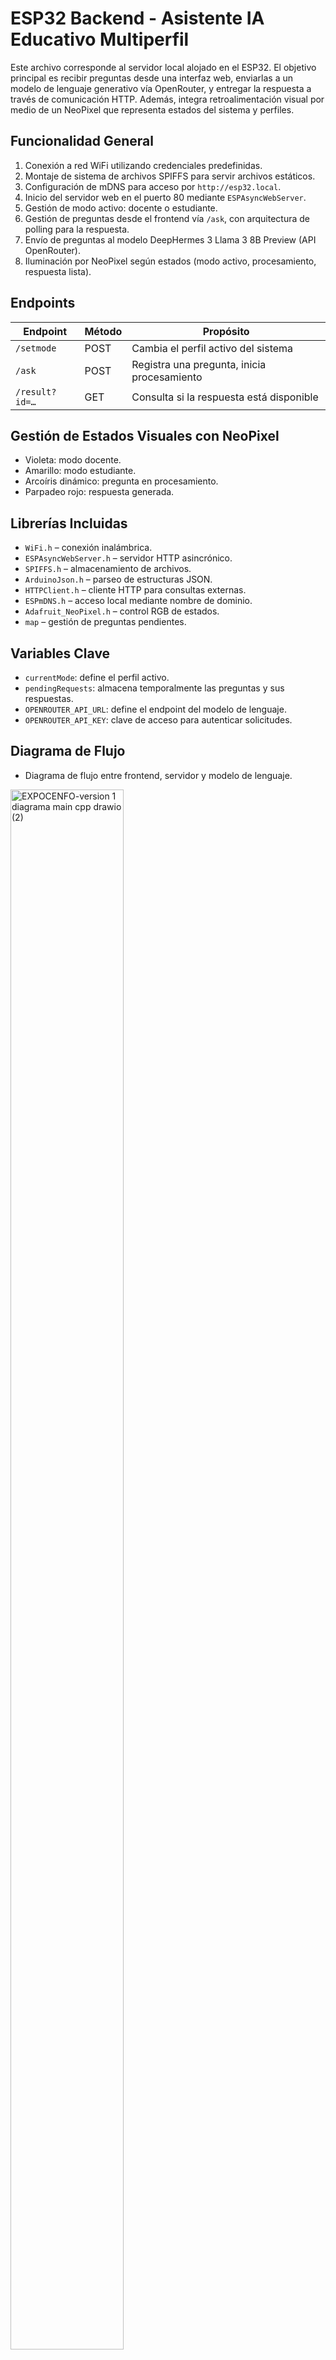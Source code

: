 # ESP32 Backend - Asistente IA Educativo Multiperfil

Este archivo corresponde al servidor local alojado en el ESP32. El objetivo principal es recibir preguntas desde una interfaz web, enviarlas a un modelo de lenguaje generativo vía OpenRouter, y entregar la respuesta a través de comunicación HTTP. Además, integra retroalimentación visual por medio de un NeoPixel que representa estados del sistema y perfiles.

## Funcionalidad General

1. Conexión a red WiFi utilizando credenciales predefinidas.
2. Montaje de sistema de archivos SPIFFS para servir archivos estáticos.
3. Configuración de mDNS para acceso por `http://esp32.local`.
4. Inicio del servidor web en el puerto 80 mediante `ESPAsyncWebServer`.
5. Gestión de modo activo: docente o estudiante.
6. Gestión de preguntas desde el frontend vía `/ask`, con arquitectura de polling para la respuesta.
7. Envío de preguntas al modelo DeepHermes 3 Llama 3 8B Preview (API OpenRouter).
8. Iluminación por NeoPixel según estados (modo activo, procesamiento, respuesta lista).

## Endpoints

| Endpoint       | Método | Propósito                                  |
|----------------|--------|---------------------------------------------|
| `/setmode`     | POST   | Cambia el perfil activo del sistema         |
| `/ask`         | POST   | Registra una pregunta, inicia procesamiento |
| `/result?id=…` | GET    | Consulta si la respuesta está disponible    |

## Gestión de Estados Visuales con NeoPixel

- Violeta: modo docente.
- Amarillo: modo estudiante.
- Arcoíris dinámico: pregunta en procesamiento.
- Parpadeo rojo: respuesta generada.

## Librerías Incluidas

- `WiFi.h` – conexión inalámbrica.
- `ESPAsyncWebServer.h` – servidor HTTP asincrónico.
- `SPIFFS.h` – almacenamiento de archivos.
- `ArduinoJson.h` – parseo de estructuras JSON.
- `HTTPClient.h` – cliente HTTP para consultas externas.
- `ESPmDNS.h` – acceso local mediante nombre de dominio.
- `Adafruit_NeoPixel.h` – control RGB de estados.
- `map` – gestión de preguntas pendientes.

## Variables Clave

- `currentMode`: define el perfil activo.
- `pendingRequests`: almacena temporalmente las preguntas y sus respuestas.
- `OPENROUTER_API_URL`: define el endpoint del modelo de lenguaje.
- `OPENROUTER_API_KEY`: clave de acceso para autenticar solicitudes.

## Diagrama de Flujo
- Diagrama de flujo entre frontend, servidor y modelo de lenguaje.
 <img width="60%" height="80%" alt="EXPOCENFO-version 1 diagrama main cpp drawio (2)" src="https://github.com/user-attachments/assets/430e5898-050b-45b4-bff1-3208de621dca" />


## Instrucciones de Implementación

1. Subir archivos frontend a `/data` mediante SPIFFS en PlatformIO.
2. Configurar credenciales WiFi y claves API.
3. Compilar y subir el código al ESP32.
4. Acceder vía navegador a `http://esp32.local` o a la IP local.
5. Interactuar con el sistema seleccionando el perfil y formulando preguntas.

## Requisitos Previos

- ESP32 DevKit
- NeoPixel RGB LED
- Plataforma PlatformIO o Arduino IDE configurada
- Acceso a API de OpenRouter con modelo habilitado
